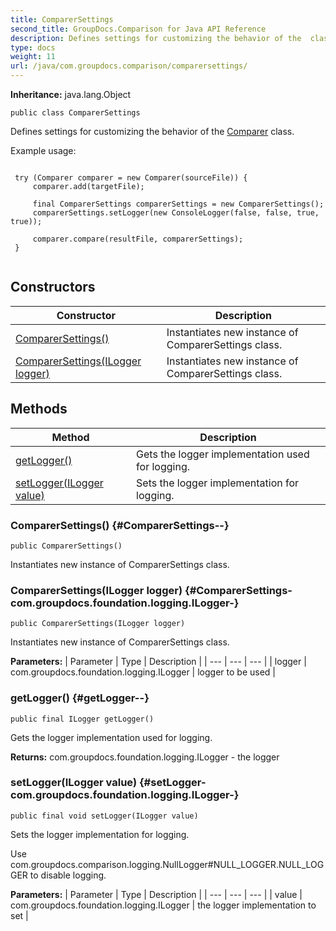 ```yaml
---
title: ComparerSettings
second_title: GroupDocs.Comparison for Java API Reference
description: Defines settings for customizing the behavior of the  class.
type: docs
weight: 11
url: /java/com.groupdocs.comparison/comparersettings/
---
```

**Inheritance:**
java.lang.Object
```
public class ComparerSettings
```

Defines settings for customizing the behavior of the [Comparer](../../com.groupdocs.comparison/comparer) class.

Example usage:

```

 try (Comparer comparer = new Comparer(sourceFile)) {
     comparer.add(targetFile);

     final ComparerSettings comparerSettings = new ComparerSettings();
     comparerSettings.setLogger(new ConsoleLogger(false, false, true, true));

     comparer.compare(resultFile, comparerSettings);
 }
 
```
## Constructors

| Constructor | Description |
| --- | --- |
| [ComparerSettings()](#ComparerSettings--) | Instantiates new instance of ComparerSettings class. |
| [ComparerSettings(ILogger logger)](#ComparerSettings-com.groupdocs.foundation.logging.ILogger-) | Instantiates new instance of ComparerSettings class. |
## Methods

| Method | Description |
| --- | --- |
| [getLogger()](#getLogger--) | Gets the logger implementation used for logging. |
| [setLogger(ILogger value)](#setLogger-com.groupdocs.foundation.logging.ILogger-) | Sets the logger implementation for logging. |
### ComparerSettings() {#ComparerSettings--}
```
public ComparerSettings()
```


Instantiates new instance of ComparerSettings class.

### ComparerSettings(ILogger logger) {#ComparerSettings-com.groupdocs.foundation.logging.ILogger-}
```
public ComparerSettings(ILogger logger)
```


Instantiates new instance of ComparerSettings class.

**Parameters:**
| Parameter | Type | Description |
| --- | --- | --- |
| logger | com.groupdocs.foundation.logging.ILogger | logger to be used |

### getLogger() {#getLogger--}
```
public final ILogger getLogger()
```


Gets the logger implementation used for logging.

**Returns:**
com.groupdocs.foundation.logging.ILogger - the logger
### setLogger(ILogger value) {#setLogger-com.groupdocs.foundation.logging.ILogger-}
```
public final void setLogger(ILogger value)
```


Sets the logger implementation for logging.

Use com.groupdocs.comparison.logging.NullLogger\#NULL\_LOGGER.NULL\_LOGGER to disable logging.

**Parameters:**
| Parameter | Type | Description |
| --- | --- | --- |
| value | com.groupdocs.foundation.logging.ILogger | the logger implementation to set |


